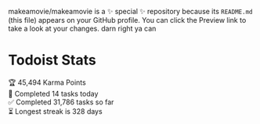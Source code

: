 makeamovie/makeamovie is a ✨ special ✨ repository because its `README.md` (this file) appears on your GitHub profile.
You can click the Preview link to take a look at your changes. darn right ya can

# Todoist Stats

<!-- TODO-IST:START -->
🏆  45,494 Karma Points           
🌸  Completed 14 tasks today           
✅  Completed 31,786 tasks so far           
⏳  Longest streak is 328 days
<!-- TODO-IST:END -->